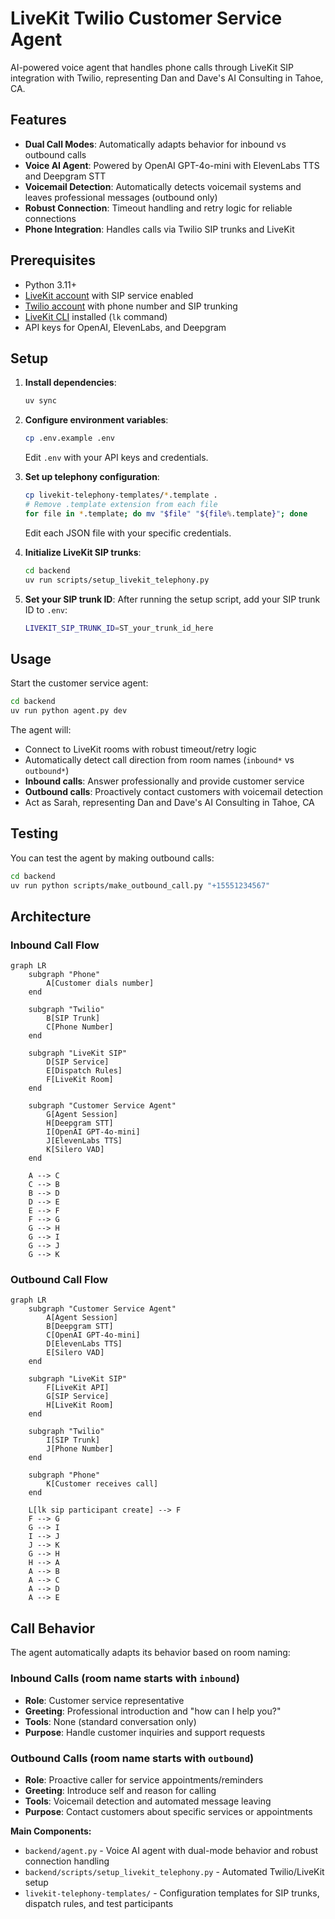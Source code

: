 # LiveKit Twilio Customer Service Agent

AI-powered voice agent that handles phone calls through LiveKit SIP integration with Twilio, representing Dan and Dave's AI Consulting in Tahoe, CA.

## Features

- **Dual Call Modes**: Automatically adapts behavior for inbound vs outbound calls
- **Voice AI Agent**: Powered by OpenAI GPT-4o-mini with ElevenLabs TTS and Deepgram STT
- **Voicemail Detection**: Automatically detects voicemail systems and leaves professional messages (outbound only)
- **Robust Connection**: Timeout handling and retry logic for reliable connections
- **Phone Integration**: Handles calls via Twilio SIP trunks and LiveKit

## Prerequisites

- Python 3.11+
- [LiveKit account](https://livekit.io/) with SIP service enabled
- [Twilio account](https://www.twilio.com/) with phone number and SIP trunking
- [LiveKit CLI](https://docs.livekit.io/home/cli/) installed (`lk` command)
- API keys for OpenAI, ElevenLabs, and Deepgram

## Setup

1. **Install dependencies**:
   ```bash
   uv sync
   ```

2. **Configure environment variables**:
   ```bash
   cp .env.example .env
   ```
   Edit `.env` with your API keys and credentials.

3. **Set up telephony configuration**:
   ```bash
   cp livekit-telephony-templates/*.template .
   # Remove .template extension from each file
   for file in *.template; do mv "$file" "${file%.template}"; done
   ```
   Edit each JSON file with your specific credentials.

4. **Initialize LiveKit SIP trunks**:
   ```bash
   cd backend
   uv run scripts/setup_livekit_telephony.py
   ```

5. **Set your SIP trunk ID**:
   After running the setup script, add your SIP trunk ID to `.env`:
   ```bash
   LIVEKIT_SIP_TRUNK_ID=ST_your_trunk_id_here
   ```

## Usage

Start the customer service agent:
```bash
cd backend
uv run python agent.py dev
```

The agent will:
- Connect to LiveKit rooms with robust timeout/retry logic
- Automatically detect call direction from room names (`inbound*` vs `outbound*`)
- **Inbound calls**: Answer professionally and provide customer service
- **Outbound calls**: Proactively contact customers with voicemail detection
- Act as Sarah, representing Dan and Dave's AI Consulting in Tahoe, CA

## Testing

You can test the agent by making outbound calls:

```bash
cd backend
uv run python scripts/make_outbound_call.py "+15551234567"
```

## Architecture

### Inbound Call Flow
```mermaid
graph LR
    subgraph "Phone"
        A[Customer dials number]
    end
    
    subgraph "Twilio"
        B[SIP Trunk]
        C[Phone Number]
    end
    
    subgraph "LiveKit SIP"
        D[SIP Service]
        E[Dispatch Rules]
        F[LiveKit Room]
    end
    
    subgraph "Customer Service Agent"
        G[Agent Session]
        H[Deepgram STT]
        I[OpenAI GPT-4o-mini]
        J[ElevenLabs TTS]
        K[Silero VAD]
    end
    
    A --> C
    C --> B
    B --> D
    D --> E
    E --> F
    F --> G
    G --> H
    G --> I
    G --> J
    G --> K
```

### Outbound Call Flow
```mermaid
graph LR
    subgraph "Customer Service Agent"
        A[Agent Session]
        B[Deepgram STT]
        C[OpenAI GPT-4o-mini]
        D[ElevenLabs TTS]
        E[Silero VAD]
    end
    
    subgraph "LiveKit SIP"
        F[LiveKit API]
        G[SIP Service]
        H[LiveKit Room]
    end
    
    subgraph "Twilio"
        I[SIP Trunk]
        J[Phone Number]
    end
    
    subgraph "Phone"
        K[Customer receives call]
    end
    
    L[lk sip participant create] --> F
    F --> G
    G --> I
    I --> J
    J --> K
    G --> H
    H --> A
    A --> B
    A --> C
    A --> D
    A --> E
```

## Call Behavior

The agent automatically adapts its behavior based on room naming:

### Inbound Calls (room name starts with `inbound`)
- **Role**: Customer service representative
- **Greeting**: Professional introduction and "how can I help you?"
- **Tools**: None (standard conversation only)
- **Purpose**: Handle customer inquiries and support requests

### Outbound Calls (room name starts with `outbound`)
- **Role**: Proactive caller for service appointments/reminders
- **Greeting**: Introduce self and reason for calling
- **Tools**: Voicemail detection and automated message leaving
- **Purpose**: Contact customers about specific services or appointments

**Main Components:**
- `backend/agent.py` - Voice AI agent with dual-mode behavior and robust connection handling
- `backend/scripts/setup_livekit_telephony.py` - Automated Twilio/LiveKit setup
- `livekit-telephony-templates/` - Configuration templates for SIP trunks, dispatch rules, and test participants
